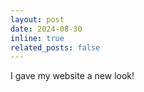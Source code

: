 ```yaml
---
layout: post
date: 2024-08-30
inline: true
related_posts: false
---
```


I gave my website a new look!
